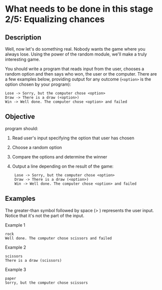 # What needs to be done in this stage 2/5: Equalizing chances

## Description
Well, now let's do something real. Nobody wants the game where you always lose.
Using the power of the random module, we'll make a truly interesting game.

You should write a program that reads input from the user, chooses a random option and then says who won, the user or the computer.
There are a few examples below, providing output for any outcome (```<option>``` is the option chosen by your program):

    Lose -> Sorry, but the computer chose <option>
    Draw -> There is a draw (<option>)
    Win -> Well done. The computer chose <option> and failed
## Objective
program should:

1. Read user's input specifying the option that user has chosen
1. Choose a random option
1. Compare the options and determine the winner
1. Output a line depending on the result of the game:
        
        Lose -> Sorry, but the computer chose <option>
        Draw -> There is a draw (<option>)
        Win -> Well done. The computer chose <option> and failed

## Examples
The greater-than symbol followed by space (> ) represents the user input. Notice that it's not the part of the input.

Example 1
```
rock
Well done. The computer chose scissors and failed
```
Example 2
```
scissors
There is a draw (scissors)
```
Example 3
```
paper
Sorry, but the computer chose scissors
```
